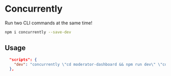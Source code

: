 # Concurrently

Run two CLI commands at the same time! 

```bash
npm i concurrently --save-dev
```

## Usage

```json 
  "scripts": {
    "dev": "concurrently \"cd moderator-dashboard && npm run dev\" \"cd main-server && npm run dev\""
  },
```



